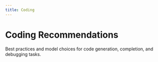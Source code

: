 ```yaml
---
title: Coding
---
```


# Coding Recommendations

Best practices and model choices for code generation, completion, and debugging tasks.